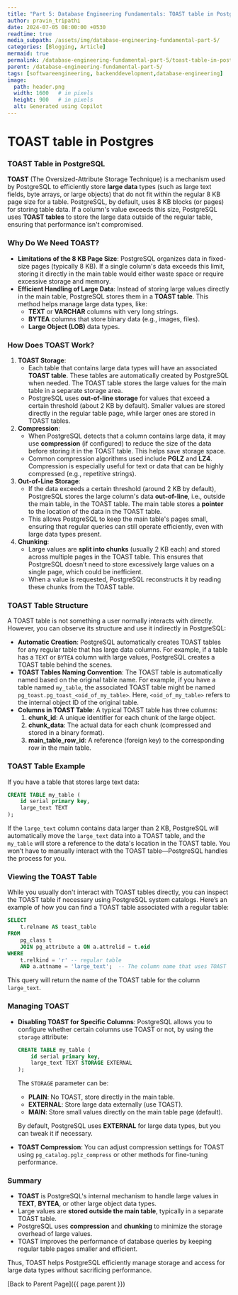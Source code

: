 ```yaml
---
title: "Part 5: Database Engineering Fundamentals: TOAST table in Postgres"
author: pravin_tripathi
date: 2024-07-05 08:00:00 +0530
readtime: true
media_subpath: /assets/img/database-engineering-fundamental-part-5/
categories: [Blogging, Article]
mermaid: true
permalink: /database-engineering-fundamental-part-5/toast-table-in-postgres/
parent: /database-engineering-fundamental-part-5/
tags: [softwareengineering, backenddevelopment,database-engineering]
image:
  path: header.png
  width: 1600   # in pixels
  height: 900   # in pixels
  alt: Generated using Copilot
---
```

# TOAST table in Postgres

### **TOAST Table in PostgreSQL**

**TOAST** (The Oversized-Attribute Storage Technique) is a mechanism used by PostgreSQL to efficiently store **large data** types (such as large text fields, byte arrays, or large objects) that do not fit within the regular 8 KB page size for a table. PostgreSQL, by default, uses 8 KB blocks (or pages) for storing table data. If a column's value exceeds this size, PostgreSQL uses **TOAST tables** to store the large data outside of the regular table, ensuring that performance isn't compromised.

### **Why Do We Need TOAST?**

- **Limitations of the 8 KB Page Size**: PostgreSQL organizes data in fixed-size pages (typically 8 KB). If a single column's data exceeds this limit, storing it directly in the main table would either waste space or require excessive storage and memory.
- **Efficient Handling of Large Data**: Instead of storing large values directly in the main table, PostgreSQL stores them in a **TOAST table**. This method helps manage large data types, like:
    - **TEXT** or **VARCHAR** columns with very long strings.
    - **BYTEA** columns that store binary data (e.g., images, files).
    - **Large Object (LOB)** data types.

### **How Does TOAST Work?**

1. **TOAST Storage**:
    - Each table that contains large data types will have an associated **TOAST table**. These tables are automatically created by PostgreSQL when needed. The TOAST table stores the large values for the main table in a separate storage area.
    - PostgreSQL uses **out-of-line storage** for values that exceed a certain threshold (about 2 KB by default). Smaller values are stored directly in the regular table page, while larger ones are stored in TOAST tables.
2. **Compression**:
    - When PostgreSQL detects that a column contains large data, it may use **compression** (if configured) to reduce the size of the data before storing it in the TOAST table. This helps save storage space.
    - Common compression algorithms used include **PGLZ** and **LZ4**. Compression is especially useful for text or data that can be highly compressed (e.g., repetitive strings).
3. **Out-of-Line Storage**:
    - If the data exceeds a certain threshold (around 2 KB by default), PostgreSQL stores the large column's data **out-of-line**, i.e., outside the main table, in the TOAST table. The main table stores a **pointer** to the location of the data in the TOAST table.
    - This allows PostgreSQL to keep the main table's pages small, ensuring that regular queries can still operate efficiently, even with large data types present.
4. **Chunking**:
    - Large values are **split into chunks** (usually 2 KB each) and stored across multiple pages in the TOAST table. This ensures that PostgreSQL doesn’t need to store excessively large values on a single page, which could be inefficient.
    - When a value is requested, PostgreSQL reconstructs it by reading these chunks from the TOAST table.

### **TOAST Table Structure**

A TOAST table is not something a user normally interacts with directly. However, you can observe its structure and use it indirectly in PostgreSQL:

- **Automatic Creation**: PostgreSQL automatically creates TOAST tables for any regular table that has large data columns. For example, if a table has a `TEXT` or `BYTEA` column with large values, PostgreSQL creates a TOAST table behind the scenes.
- **TOAST Tables Naming Convention**: The TOAST table is automatically named based on the original table name. For example, if you have a table named `my_table`, the associated TOAST table might be named `pg_toast.pg_toast_<oid_of_my_table>`. Here, `<oid_of_my_table>` refers to the internal object ID of the original table.
- **Columns in TOAST Table**:
A typical TOAST table has three columns:
    1. **chunk_id**: A unique identifier for each chunk of the large object.
    2. **chunk_data**: The actual data for each chunk (compressed and stored in a binary format).
    3. **main_table_row_id**: A reference (foreign key) to the corresponding row in the main table.

### **TOAST Table Example**

If you have a table that stores large text data:

```sql
CREATE TABLE my_table (
    id serial primary key,
    large_text TEXT
);

```

If the `large_text` column contains data larger than 2 KB, PostgreSQL will automatically move the `large_text` data into a TOAST table, and the `my_table` will store a reference to the data's location in the TOAST table. You won’t have to manually interact with the TOAST table—PostgreSQL handles the process for you.

### **Viewing the TOAST Table**

While you usually don't interact with TOAST tables directly, you can inspect the TOAST table if necessary using PostgreSQL system catalogs. Here’s an example of how you can find a TOAST table associated with a regular table:

```sql
SELECT
    t.relname AS toast_table
FROM
    pg_class t
    JOIN pg_attribute a ON a.attrelid = t.oid
WHERE
    t.relkind = 'r' -- regular table
    AND a.attname = 'large_text';  -- The column name that uses TOAST

```

This query will return the name of the TOAST table for the column `large_text`.

### **Managing TOAST**

- **Disabling TOAST for Specific Columns**: PostgreSQL allows you to configure whether certain columns use TOAST or not, by using the `storage` attribute:
    
    ```sql
    CREATE TABLE my_table (
        id serial primary key,
        large_text TEXT STORAGE EXTERNAL
    );
    
    ```
    
    The `STORAGE` parameter can be:
    
    - **PLAIN**: No TOAST, store directly in the main table.
    - **EXTERNAL**: Store large data externally (use TOAST).
    - **MAIN**: Store small values directly on the main table page (default).
    
    By default, PostgreSQL uses **EXTERNAL** for large data types, but you can tweak it if necessary.
    
- **TOAST Compression**: You can adjust compression settings for TOAST using `pg_catalog.pglz_compress` or other methods for fine-tuning performance.

### **Summary**

- **TOAST** is PostgreSQL's internal mechanism to handle large values in **TEXT**, **BYTEA**, or other large object data types.
- Large values are **stored outside the main table**, typically in a separate TOAST table.
- PostgreSQL uses **compression** and **chunking** to minimize the storage overhead of large values.
- TOAST improves the performance of database queries by keeping regular table pages smaller and efficient.

Thus, TOAST helps PostgreSQL efficiently manage storage and access for large data types without sacrificing performance.

[Back to Parent Page]({{ page.parent }})